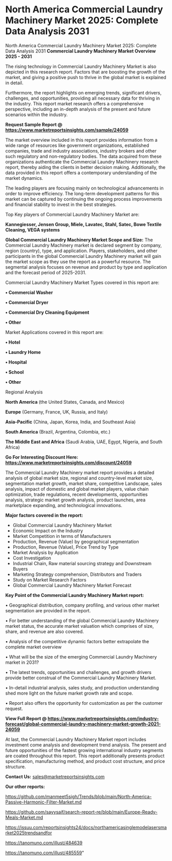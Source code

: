 # North America Commercial Laundry Machinery Market 2025: Complete Data Analysis 2031
North America Commercial Laundry Machinery Market 2025: Complete Data Analysis 2031
<Strong> Commercial Laundry Machinery Market Overview 2025 - 2031</strong>

The rising technology in Commercial Laundry Machinery Market is also depicted in this research report. Factors that are boosting the growth of the market, and giving a positive push to thrive in the global market is explained in detail.

Furthermore, the report highlights on emerging trends, significant drivers, challenges, and opportunities, providing all necessary data for thriving in the industry. This report market research offers a comprehensive perspective, including an in-depth analysis of the present and future scenarios within the industry.

<strong>Request Sample Report @ <a href=https://www.marketreportsinsights.com/sample/24059>https://www.marketreportsinsights.com/sample/24059</a></strong>

The market overview included in this report provides information from a wide range of resources like government organizations, established companies, trade and industry associations, industry brokers and other such regulatory and non-regulatory bodies. The data acquired from these organizations authenticate the Commercial Laundry Machinery research report, thereby aiding the clients in better decision making. Additionally, the data provided in this report offers a contemporary understanding of the market dynamics.

The leading players are focusing mainly on technological advancements in order to improve efficiency. The long-term development patterns for this market can be captured by continuing the ongoing process improvements and financial stability to invest in the best strategies.

Top Key players of Commercial Laundry Machinery Market are:

<strong>Kannegiesser, Jensen Group, Miele, Lavatec, Stahl, Satec, Bowe Textile Cleaning, VEGA systems</strong>

<strong><b>Global Commercial Laundry Machinery Market Scope and Size:</b></strong>
The Commercial Laundry Machinery market is declared segment by company, region (country), type, and application. Players, stakeholders, and other participants in the global Commercial Laundry Machinery market will gain the market scope as they use the report as a powerful resource. The segmental analysis focuses on revenue and product by type and application and the forecast period of 2025-2031.

Commercial Laundry Machinery Market Types covered in this report are:

<strong>• Commercial Washer

• Commercial Dryer

• Commercial Dry Cleaning Equipment

• Other</strong>

Market Applications covered in this report are:

<strong>• Hotel

• Laundry Home

• Hospital

• School

• Other</strong> 

Regional Analysis

<strong>North America</strong> (the United States, Canada, and Mexico)

<strong>Europe</strong> (Germany, France, UK, Russia, and Italy)

<strong>Asia-Pacific</strong> (China, Japan, Korea, India, and Southeast Asia)

<strong>South America</strong> (Brazil, Argentina, Colombia, etc.)

<strong>The Middle East and Africa</strong> (Saudi Arabia, UAE, Egypt, Nigeria, and South Africa)

<strong>Go For Interesting Discount Here: <a href=https://www.marketreportsinsights.com/discount/24059>https://www.marketreportsinsights.com/discount/24059</a></strong>

The Commercial Laundry Machinery market report provides a detailed analysis of global market size, regional and country-level market size, segmentation market growth, market share, competitive Landscape, sales analysis, impact of domestic and global market players, value chain optimization, trade regulations, recent developments, opportunities analysis, strategic market growth analysis, product launches, area marketplace expanding, and technological innovations.

<strong><b>Major factors covered in the report:</b></strong>
<ul>
  <li>Global Commercial Laundry Machinery Market </li>
  <li>Economic Impact on the Industry</li>
  <li>Market Competition in terms of Manufacturers</li>
  <li>Production, Revenue (Value) by geographical segmentation</li>
  <li>Production, Revenue (Value), Price Trend by Type</li>
  <li>Market Analysis by Application</li>
  <li>Cost Investigation</li>
  <li>Industrial Chain, Raw material sourcing strategy and Downstream Buyers</li>
  <li>Marketing Strategy comprehension, Distributors and Traders</li>
  <li>Study on Market Research Factors</li>
  <li>Global Commercial Laundry Machinery Market Forecast</li>
</ul>

<strong><b>Key Point of the Commercial Laundry Machinery Market report:</b></strong>

• Geographical distribution, company profiling, and various other market segmentation are provided in the report.

• For better understanding of the global Commercial Laundry Machinery market status, the accurate market valuation which comprises of size, share, and revenue are also covered.

• Analysis of the competitive dynamic factors better extrapolate the complete market overview

• What will be the size of the emerging Commercial Laundry Machinery market in 2031?

• The latest trends, opportunities and challenges, and growth drivers provide better construal of the Commercial Laundry Machinery Market.

• In-detail industrial analysis, sales study, and production understanding shed more light on the future market growth rate and scope.

• Report also offers the opportunity for customization as per the customer request.

<strong><b>View Full Report @ <a href=https://www.marketreportsinsights.com/industry-forecast/global-commercial-laundry-machinery-market-growth-2021-24059>https://www.marketreportsinsights.com/industry-forecast/global-commercial-laundry-machinery-market-growth-2021-24059</a></b></strong>


At last, the Commercial Laundry Machinery Market report includes investment come analysis and development trend analysis. The present and future opportunities of the fastest growing international industry segments are coated throughout this report. This report additionally presents product specification, manufacturing method, and product cost structure, and price structure.

<strong>Contact Us:</strong>
sales@marketreportsinsights.com

<strong>Our other reports:</strong>

<a href=https://github.com/manmeet5sigh/Trends/blob/main/North-America-Passive-Harmonic-Filter-Market.md>https://github.com/manmeet5sigh/Trends/blob/main/North-America-Passive-Harmonic-Filter-Market.md</a>

<a href=https://github.com/sayysaif/search-report-re/blob/main/Europe-Ready-Meals-Market.md>https://github.com/sayysaif/search-report-re/blob/main/Europe-Ready-Meals-Market.md</a>

<a href=https://issuu.com/reportsinsights24/docs/northamericasinglemodelasersmarket2025trendsandfor>https://issuu.com/reportsinsights24/docs/northamericasinglemodelasersmarket2025trendsandfor</a>

<a href=https://tanomuno.com/illust/484639>https://tanomuno.com/illust/484639</a>

<a href=https://tanomuno.com/illust/485559>https://tanomuno.com/illust/485559</a>"
